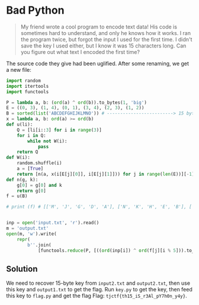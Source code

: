 # Bad Python
> My friend wrote a cool program to encode text data! His code is sometimes hard to understand, and only he knows how it works. I ran the program twice, but forgot the input I used for the first time. I didn't save the key I used either, but I know it was 15 characters long. Can you figure out what text I encoded the first time?

The source code they give had been uglified. After some renaming, we get a new file:
```python
import random
import itertools
import functools

P = lambda a, b: (ord(a) ^ ord(b)).to_bytes(1, 'big')
E = ((0, 3), (1, 4), (0, 1), (3, 4), (2, 3), (1, 2))
B = sorted(list('ABCDEFGHIJKLMNO')) # -------------------------> 15 bytes key long
x = lambda a, b: ord(a) >= ord(b)
def u(li):
	Q = [li[i::3] for i in range(3)]
	for i in Q:
		while not W(i):
			pass
	return Q
def W(i):
	random.shuffle(i)
	a = [True]
	return [n(a, x(i[E[j][0]], i[E[j][1]])) for j in range(len(E))][-1]
def n(g, k):
	g[0] = g[0] and k
	return g[0]
f = u(B)

# print (f) # [['M', 'J', 'G', 'D', 'A'], ['N', 'K', 'H', 'E', 'B'], ['O', 'L', 'I', 'F', 'C']]


inp = open('input.txt', 'r').read()
m = 'output.txt'
open(m, 'w').write(
	repr(
		b''.join(
			[functools.reduce(P, [((ord(inp[i]) ^ ord(f[j][i % 5])).to_bytes(1, "big")) for j in range(len(f))]) for i in range(len(inp))])))
```
## Solution
We need to recover 15-byte key from `input2.txt` and `output2.txt`, then use this key and `output1.txt` to get the flag.
Run `key.py` to get the key, then feed this key to `flag.py` and get the flag
Flag: `tjctf{th15_iS_r3Al_pY7h0n_y4y}`.